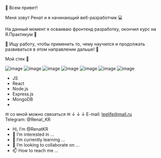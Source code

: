 👋 Всем привет! 

Меня зовут Ренат и я начинающий веб-разработчик 💻 

На данный момент я осваиваю фронтенд разработку, окончил курс на Я.Практикум 🏅

🔎 Ищу работу, чтобы применить то, чему научился и продолжать развиваться в этом направлении дальше! 🔎

Мой стек 🔧

![image](https://user-images.githubusercontent.com/89849696/174467966-1dcdcc1c-8b96-4b54-af4b-758dc89106d2.png)
![image](https://user-images.githubusercontent.com/89849696/174467847-1fcd9f67-d1b7-4002-8040-60324328f868.png)
![image](https://user-images.githubusercontent.com/89849696/174467860-917e61d8-00b5-4815-be81-9182b8fb1440.png)
![image](https://user-images.githubusercontent.com/89849696/174467875-c4bb57cf-0c75-4318-b46e-802882d645c9.png)
![image](https://user-images.githubusercontent.com/89849696/174467887-eab43586-e5e1-4162-8611-4cae6b3e6d2f.png)
![image](https://user-images.githubusercontent.com/89849696/174467899-97825918-2018-497a-9349-e3c0a3b519b8.png)
![image](https://user-images.githubusercontent.com/89849696/174468009-d190c7ff-64d1-4c3a-a050-0f479e149cf1.png)






- JS
- React
- Node.js
- Express.js
- MongoDB
- 



✉ со мной можно связаться ✉
           ↓ ↓ ↓
  E-mail: leelife@mail.ru  
    Telegram: @Renat_KR
           

















-  Hi, I’m @RenatKR
- 👀 I’m interested in ...
- 🌱 I’m currently learning ...
- 💞️ I’m looking to collaborate on ...
- 📫 How to reach me ...

<!---
RenatKR/RenatKR is a ✨ special ✨ repository because its `README.md` (this file) appears on your GitHub profile.
You can click the Preview link to take a look at your changes.
--->
